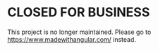 <a name="submit"></a>

# CLOSED FOR BUSINESS

This project is no longer maintained. Please go to https://www.madewithangular.com/ instead.
